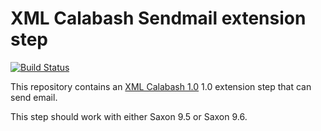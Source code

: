 # XML Calabash Sendmail extension step

[![Build Status](https://travis-ci.org/ndw/xmlcalabash1-sendmail.svg?branch=master)](https://travis-ci.org/ndw/xmlcalabash1-sendmail.svg?branch=master)

This repository contains an
[XML Calabash 1.0](http://github.com/ndw/xmlcalabash1) 1.0 extension
step that can send email.

This step should work with either Saxon 9.5 or Saxon 9.6.

